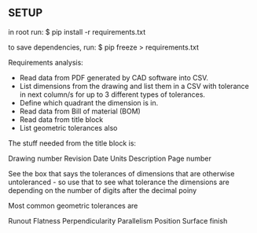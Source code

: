 ## SETUP
in root run:
$ pip install -r requirements.txt

to save dependencies, run:
$ pip freeze > requirements.txt




Requirements analysis:
- Read data from PDF generated by CAD software into CSV.
- List dimensions from the drawing and list them in a CSV with tolerance in next
  column/s for up to 3 different types of tolerances.
- Define which quadrant the dimension is in.
- Read data from Bill of material (BOM)
- Read data from title block
- List geometric tolerances also


The stuff needed from the title block is:

Drawing number
Revision
Date
Units
Description
Page number

See the box that says the tolerances of dimensions that are otherwise
untoleranced - so use that to see what tolerance the dimensions are depending
on the number of digits after the decimal poiny

Most common geometric tolerances are

Runout
Flatness
Perpendicularity
Parallelism
Position
Surface finish
